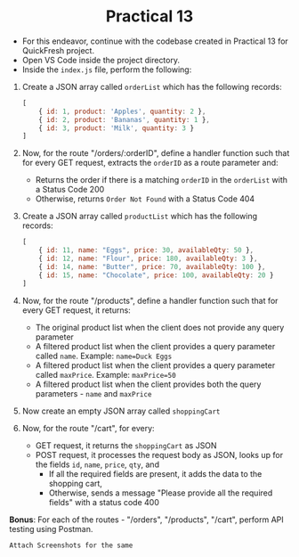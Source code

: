 <h1 align="center">Practical 13</h1>

- For this endeavor, continue with the codebase created in Practical 13 for QuickFresh project.
- Open VS Code inside the project directory.
- Inside the `index.js` file, perform the following:

1. Create a JSON array called `orderList` which has the following records:

    ```js
    [
        { id: 1, product: 'Apples', quantity: 2 },
        { id: 2, product: 'Bananas', quantity: 1 },
        { id: 3, product: 'Milk', quantity: 3 }
    ]
    ```

2. Now, for the route "/orders/:orderID", define a handler function such that for every GET request, extracts the `orderID` as a route parameter and:
    - Returns the order if there is a matching `orderID` in the `orderList` with a Status Code 200
    - Otherwise, returns `Order Not Found` with a Status Code 404

3. Create a JSON array called `productList` which has the following records:

    ```js
    [
        { id: 11, name: "Eggs", price: 30, availableQty: 50 },
        { id: 12, name: "Flour", price: 180, availableQty: 3 },
        { id: 14, name: "Butter", price: 70, availableQty: 100 },
        { id: 15, name: "Chocolate", price: 100, availableQty: 20 }
    ]
    ```

4. Now, for the route "/products", define a handler function such that for every GET request, it returns:
    - The original product list when the client does not provide any query parameter
    - A filtered product list when the client provides a query parameter called `name`. Example: `name=Duck Eggs`
    - A filtered product list when the client provides a query parameter called `maxPrice`. Example: `maxPrice=50`
    - A filtered product list when the client provides both the query parameters - `name` and `maxPrice`

5. Now create an empty JSON array called `shoppingCart`

6. Now, for the route "/cart", for every:
    - GET request, it returns the `shoppingCart` as JSON 
    - POST request, it processes the request body as JSON, looks up for the fields `id`, `name`, `price`, `qty`, and
        - If all the required fields are present, it adds the data to the shopping cart,
        - Otherwise, sends a message "Please provide all the required fields" with a status code 400

**Bonus**: For each of the routes - "/orders", "/products", "/cart", perform API testing using Postman.

```
Attach Screenshots for the same
```
